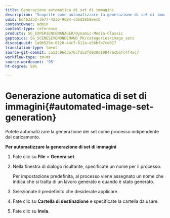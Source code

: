 ```yaml
---
title: Generazione automatica di set di immagini
description: 'Scoprite come automatizzare la generazione di set di immagini. '
uuid: bd4b3252-3e77-4230-9684-cd6d28b8eecb
contentOwner: admin
content-type: reference
products: SG_EXPERIENCEMANAGER/Dynamic-Media-Classic
geptopics: SG_SCENESEVENONDEMAND_PK/categories/image_sets
discoiquuid: 1a9b525e-6120-44c7-b11a-e56bfb7cd017
translation-type: tm+mt
source-git-commit: ca12c96d3a76cfa52fd930d190476cb6fc4f4ac7
workflow-type: tm+mt
source-wordcount: '95'
ht-degree: 90%

---
```



# Generazione automatica di set di immagini{#automated-image-set-generation}

<!-- 

Comment Type: remark
Last Modified By: 
Last Modified Date: 

<p>New for 6.5</p>

 -->

Potete automatizzare la generazione dei set come processo indipendente dal caricamento.

**Per automatizzare la generazione di set di immagini**

1. Fate clic su **File** > **Genera set**.
1. Nella finestra di dialogo risultante, specificate un nome per il processo.

   Per impostazione predefinita, al processo viene assegnato un nome che indica che si tratta di un lavoro generato e quando è stato generato.

1. Selezionate il predefinito che desiderate applicare.
1. Fate clic su **Cartella di destinazione** e specificate la cartella da usare.
1. Fate clic su **Invia**.

